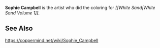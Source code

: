 **Sophie Campbell** is the artist who did the coloring for *[[White Sand\|White Sand Volume 1]]*.

## See Also




https://coppermind.net/wiki/Sophie_Campbell